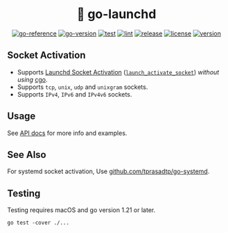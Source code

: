 <div align="center">

# 🚀 go-launchd

[![go-reference](https://img.shields.io/badge/godoc-reference-5272b4?logo=go&labelColor=3a3a3a&logoColor=959da5)](https://pkg.go.dev/github.com/tprasadtp/go-launchd)
[![go-version](https://img.shields.io/github/go-mod/go-version/tprasadtp/go-launchd?logo=go&labelColor=3a3a3a&logoColor=959da5&color=00add8&label=go)](https://github.com/tprasadtp/go-launchd/blob/master/go.mod)
[![test](https://github.com/tprasadtp/go-launchd/actions/workflows/test.yml/badge.svg)](https://github.com/tprasadtp/go-launchd/actions/workflows/test.yml)
[![lint](https://github.com/tprasadtp/go-launchd/actions/workflows/lint.yml/badge.svg)](https://github.com/tprasadtp/go-launchd/actions/workflows/lint.yml)
[![release](https://github.com/tprasadtp/go-launchd/actions/workflows/release.yml/badge.svg)](https://github.com/tprasadtp/go-launchd/actions/workflows/release.yml)
[![license](https://img.shields.io/github/license/tprasadtp/go-launchd?logo=github&labelColor=3a3a3a&logoColor=959da5)](https://github.com/tprasadtp/go-launchd/blob/master/LICENSE)
[![version](https://img.shields.io/github/v/tag/tprasadtp/go-launchd?label=version&sort=semver&logo=semver&labelColor=3a3a3a&logoColor=959da5&color=ce3262)](https://github.com/tprasadtp/go-launchd/releases)

</div>

## Socket Activation

- Supports [Launchd Socket Activation][socket-activation]
([`launch_activate_socket`][socket-activation]) _without using_ [cgo].
- Supports `tcp`, `unix`, `udp` and `unixgram` sockets.
- Supports `IPv4`, `IPv6` and `IPv4v6` sockets.

## Usage

See [API docs][godoc] for more info and examples.

## See Also

For systemd socket activation, Use [github.com/tprasadtp/go-systemd][go-systemd].

## Testing

Testing requires macOS and go version 1.21 or later.

```console
go test -cover ./...
```

[cgo]: https://pkg.go.dev/cmd/cgo
[socket-activation]: https://developer.apple.com/documentation/xpc/1505523-launch_activate_socket
[godoc]: https://pkg.go.dev/github.com/tprasadtp/go-launchd
[go-systemd]: https://github.com/tprasadtp/go-systemd
